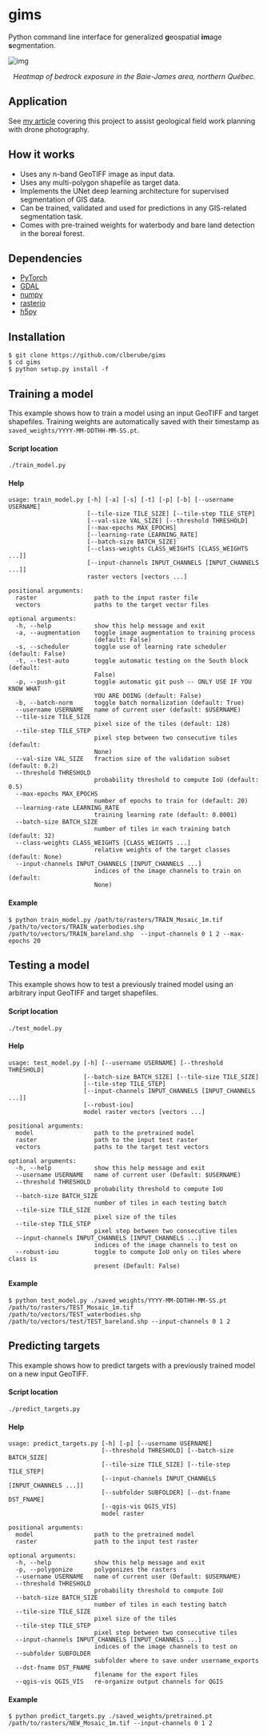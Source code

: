 # gims
Python command line interface for generalized **g**eospatial **im**age **s**egmentation.

![img](/assets/img/heatmap-outcrops.png)
<p align="center">
  <i>Heatmap of bedrock exposure in the Baie-James area, northern Québec.</i>
</p>

## Application
See [my article](https://medium.com/@charleslberube/orthophoto-segmentation-for-outcrop-detection-in-the-boreal-forest-679c3071d51f?source=friends_link&sk=003ef605211c68e12ae3879edb5e81e1) covering this project to assist geological field work planning with drone photography.


## How it works
- Uses any n-band GeoTIFF image as input data.
- Uses any multi-polygon shapefile as target data.
- Implements the UNet deep learning architecture for supervised segmentation of GIS data.
- Can be trained, validated and used for predictions in any GIS-related segmentation task.
- Comes with pre-trained weights for waterbody and bare land detection in the boreal forest.

## Dependencies
- [PyTorch](https://pytorch.org/)
- [GDAL](https://gdal.org/index.html)
- [numpy](https://numpy.org/)
- [rasterio](https://rasterio.readthedocs.io/en/latest/)
- [h5py](https://www.h5py.org/)

## Installation

```console
$ git clone https://github.com/clberube/gims
$ cd gims
$ python setup.py install -f
```

## Training a model
This example shows how to train a model using an input GeoTIFF and target shapefiles. Training weights are automatically saved with their timestamp as `saved_weights/YYYY-MM-DDTHH-MM-SS.pt`.

#### Script location
```console
./train_model.py
```

#### Help
```
usage: train_model.py [-h] [-a] [-s] [-t] [-p] [-b] [--username USERNAME]
                      [--tile-size TILE_SIZE] [--tile-step TILE_STEP]
                      [--val-size VAL_SIZE] [--threshold THRESHOLD]
                      [--max-epochs MAX_EPOCHS]
                      [--learning-rate LEARNING_RATE]
                      [--batch-size BATCH_SIZE]
                      [--class-weights CLASS_WEIGHTS [CLASS_WEIGHTS ...]]
                      [--input-channels INPUT_CHANNELS [INPUT_CHANNELS ...]]
                      raster vectors [vectors ...]

positional arguments:
  raster                path to the input raster file
  vectors               paths to the target vector files

optional arguments:
  -h, --help            show this help message and exit
  -a, --augmentation    toggle image augmentation to training process
                        (default: False)
  -s, --scheduler       toggle use of learning rate scheduler (default: False)
  -t, --test-auto       toggle automatic testing on the South block (default:
                        False)
  -p, --push-git        toggle automatic git push -- ONLY USE IF YOU KNOW WHAT
                        YOU ARE DOING (default: False)
  -b, --batch-norm      toggle batch normalization (default: True)
  --username USERNAME   name of current user (default: $USERNAME)
  --tile-size TILE_SIZE
                        pixel size of the tiles (default: 128)
  --tile-step TILE_STEP
                        pixel step between two consecutive tiles (default:
                        None)
  --val-size VAL_SIZE   fraction size of the validation subset (default: 0.2)
  --threshold THRESHOLD
                        probability threshold to compute IoU (default: 0.5)
  --max-epochs MAX_EPOCHS
                        number of epochs to train for (default: 20)
  --learning-rate LEARNING_RATE
                        training learning rate (default: 0.0001)
  --batch-size BATCH_SIZE
                        number of tiles in each training batch (default: 32)
  --class-weights CLASS_WEIGHTS [CLASS_WEIGHTS ...]
                        relative weights of the target classes (default: None)
  --input-channels INPUT_CHANNELS [INPUT_CHANNELS ...]
                        indices of the image channels to train on (default:
                        None)
```

#### Example
```console
$ python train_model.py /path/to/rasters/TRAIN_Mosaic_1m.tif /path/to/vectors/TRAIN_waterbodies.shp /path/to/vectors/TRAIN_bareland.shp  --input-channels 0 1 2 --max-epochs 20
```

## Testing a model
This example shows how to test a previously trained model using an arbitrary input GeoTIFF and target shapefiles.

#### Script location
```console
./test_model.py
```

#### Help
```
usage: test_model.py [-h] [--username USERNAME] [--threshold THRESHOLD]
                     [--batch-size BATCH_SIZE] [--tile-size TILE_SIZE]
                     [--tile-step TILE_STEP]
                     [--input-channels INPUT_CHANNELS [INPUT_CHANNELS ...]]
                     [--robust-iou]
                     model raster vectors [vectors ...]

positional arguments:
  model                 path to the pretrained model
  raster                path to the input test raster
  vectors               paths to the target test vectors

optional arguments:
  -h, --help            show this help message and exit
  --username USERNAME   name of current user (Default: $USERNAME)
  --threshold THRESHOLD
                        probability threshold to compute IoU
  --batch-size BATCH_SIZE
                        number of tiles in each testing batch
  --tile-size TILE_SIZE
                        pixel size of the tiles
  --tile-step TILE_STEP
                        pixel step between two consecutive tiles
  --input-channels INPUT_CHANNELS [INPUT_CHANNELS ...]
                        indices of the image channels to test on
  --robust-iou          toggle to compute IoU only on tiles where class is
                        present (Default: False)
```

#### Example
```console
$ python test_model.py ./saved_weights/YYYY-MM-DDTHH-MM-SS.pt /path/to/rasters/TEST_Mosaic_1m.tif /path/to/vectors/TEST_waterbodies.shp /path/to/vectors/test/TEST_bareland.shp --input-channels 0 1 2
```

## Predicting targets
This example shows how to predict targets with a previously trained model on a new input GeoTIFF.

#### Script location
```console
./predict_targets.py
```

#### Help
```
usage: predict_targets.py [-h] [-p] [--username USERNAME]
                          [--threshold THRESHOLD] [--batch-size BATCH_SIZE]
                          [--tile-size TILE_SIZE] [--tile-step TILE_STEP]
                          [--input-channels INPUT_CHANNELS [INPUT_CHANNELS ...]]
                          [--subfolder SUBFOLDER] [--dst-fname DST_FNAME]
                          [--qgis-vis QGIS_VIS]
                          model raster

positional arguments:
  model                 path to the pretrained model
  raster                path to the input test raster

optional arguments:
  -h, --help            show this help message and exit
  -p, --polygonize      polygonizes the rasters
  --username USERNAME   name of current user (Default: $USERNAME)
  --threshold THRESHOLD
                        probability threshold to compute IoU
  --batch-size BATCH_SIZE
                        number of tiles in each testing batch
  --tile-size TILE_SIZE
                        pixel size of the tiles
  --tile-step TILE_STEP
                        pixel step between two consecutive tiles
  --input-channels INPUT_CHANNELS [INPUT_CHANNELS ...]
                        indices of the image channels to test on
  --subfolder SUBFOLDER
                        subfolder where to save under username_exports
  --dst-fname DST_FNAME
                        filename for the export files
  --qgis-vis QGIS_VIS   re-organize output channels for QGIS
```

#### Example
```console
$ python predict_targets.py ./saved_weights/pretrained.pt /path/to/rasters/NEW_Mosaic_1m.tif --input-channels 0 1 2
```
